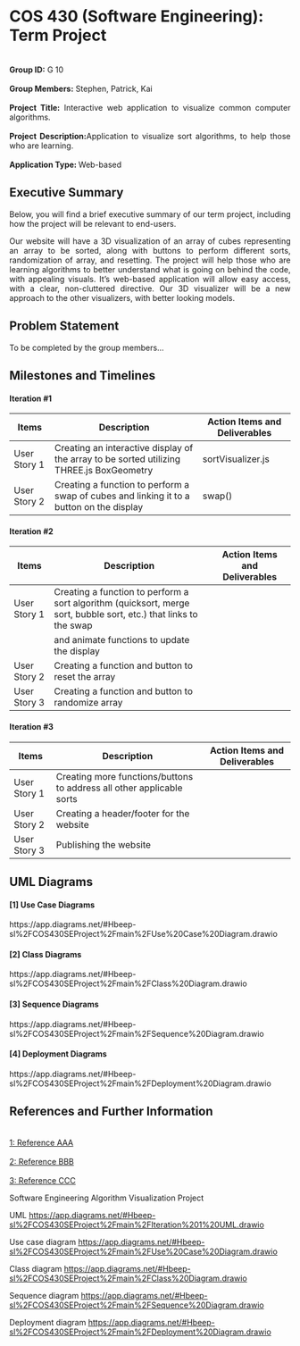 # COS 430 (Software Engineering): Term Project

<p align="justify">
  <br> <strong>Group ID:</strong> G 10</br>
  <br> <strong>Group Members:</strong> Stephen, Patrick, Kai</br>
  <br> <strong>Project Title:</strong> Interactive web application to visualize common computer algorithms.</br>
  <br> <strong>Project Description:</strong>Application to visualize sort algorithms, to help those who are learning.</br>
  <br> <strong>Application Type: </strong>Web-based</br>
 </p>

## Executive Summary

<p align="justify">
Below, you will find a brief executive summary of our term project, including how the project will be relevant to end-users.
</p>
<p align="justify">
Our website will have a 3D visualization of an array of cubes representing an array to be sorted, along with buttons to perform different sorts, randomization of array, and resetting. The project will help those who are learning algorithms to better understand what is going on behind the code, with appealing visuals. It’s web-based application will allow easy access, with a clear, non-cluttered directive. Our 3D visualizer will be a new approach to the other visualizers, with better looking models.
</p>

## Problem Statement

<p align="justify">
To be completed by the group members...
</p>


## Milestones and Timelines

#### Iteration #1
| Items        | Description              | Action Items and Deliverables                                                             |
|--------------|--------------------------|-------------------------------------------------------------------------------------------|
| User Story 1 | Creating an interactive display of the array to be sorted utilizing THREE.js BoxGeometry | sortVisualizer.js         |
| User Story 2 | Creating a function to perform a swap of cubes and linking it to a button on the display | swap()                    |


#### Iteration #2
| Items        | Description              | Action Items and Deliverables                                                             |
|--------------|--------------------------|-------------------------------------------------------------------------------------------|
| User Story 1 | Creating a function to perform a sort algorithm (quicksort, merge sort, bubble sort, etc.) that links to the swap    |
|              | and animate functions to update the display                                                                          |
| User Story 2 | Creating a function and button to reset the array                                                                    |
| User Story 3 | Creating a function and button to randomize array                                                                    |



#### Iteration #3
| Items        | Description              | Action Items and Deliverables                                                             |
|--------------|--------------------------|-------------------------------------------------------------------------------------------|
| User Story 1 | Creating more functions/buttons to address all other applicable sorts                                                |
| User Story 2 | Creating a header/footer for the website                                                                             |
| User Story 3 | Publishing the website                                                                                               |


## UML Diagrams 
#### [1] Use Case Diagrams
<p align="justify">
https://app.diagrams.net/#Hbeep-sl%2FCOS430SEProject%2Fmain%2FUse%20Case%20Diagram.drawio
</p>

#### [2] Class Diagrams
<p align="justify">
https://app.diagrams.net/#Hbeep-sl%2FCOS430SEProject%2Fmain%2FClass%20Diagram.drawio
</p>

#### [3] Sequence Diagrams 
<p align="justify">
https://app.diagrams.net/#Hbeep-sl%2FCOS430SEProject%2Fmain%2FSequence%20Diagram.drawio
</p>

#### [4] Deployment Diagrams 
<p align="justify">
https://app.diagrams.net/#Hbeep-sl%2FCOS430SEProject%2Fmain%2FDeployment%20Diagram.drawio
</p>


## References and Further Information 

<br>[1: Reference AAA](https://usm.maine.edu/)</br>
<br>[2: Reference BBB](https://usm.maine.edu/)</br>
<br>[3: Reference CCC](https://usm.maine.edu/)</br>










Software Engineering Algorithm Visualization Project

UML
https://app.diagrams.net/#Hbeep-sl%2FCOS430SEProject%2Fmain%2FIteration%201%20UML.drawio

Use case diagram
https://app.diagrams.net/#Hbeep-sl%2FCOS430SEProject%2Fmain%2FUse%20Case%20Diagram.drawio

Class diagram
https://app.diagrams.net/#Hbeep-sl%2FCOS430SEProject%2Fmain%2FClass%20Diagram.drawio

Sequence diagram
https://app.diagrams.net/#Hbeep-sl%2FCOS430SEProject%2Fmain%2FSequence%20Diagram.drawio

Deployment diagram
https://app.diagrams.net/#Hbeep-sl%2FCOS430SEProject%2Fmain%2FDeployment%20Diagram.drawio
